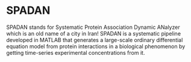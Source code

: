 # SPADAN
SPADAN stands for Systematic Protein Association Dynamic ANalyzer which is an old name of a city in Iran!
SPADAN is a systematic pipeline developed in MATLAB that generates a large-scale ordinary differential equation model from protein interactions in a biological phenomenon by getting time-series experimental concentrations from it. 
